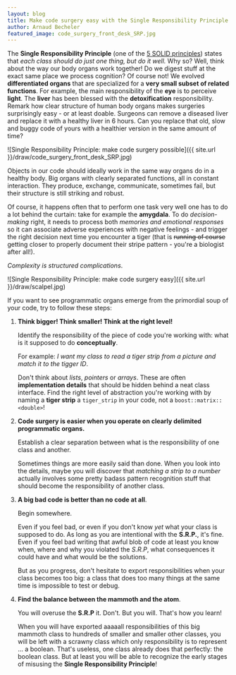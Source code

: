 ```yaml
---
layout: blog
title: Make code surgery easy with the Single Responsibility Principle
author: Arnaud Becheler
featured_image: code_surgery_front_desk_SRP.jpg
---
```



The **Single Responsibility Principle** (one of the [5 SOLID principles](2018-10-20-how-to-write-solid-code.md)) states that *each class should do just one thing, but do it well.*
Why so? Well, think about the way our body organs work together! Do we digest stuff
at the exact same place we process cognition? Of course not! We evolved **differentiated organs** that are specialized for a
**very small subset of related functions**.
For example, the main responsibility of the **eye** is to perceive **light**.
The **liver** has been blessed with the **detoxification** responsibility.
Remark how clear structure of human body organs makes surgeries surprisingly easy - or at least doable. Surgeons can remove a diseased liver
and replace it with a healthy liver in 6 hours. Can you replace that old, slow and buggy
code of yours with a healthier version in the same amount of time?

![Single Responsibility Principle: make code surgery possible]({{ site.url }}/draw/code_surgery_front_desk_SRP.jpg)

Objects in our code should ideally work in the same way organs do in a healthy body.
Big organs with clearly separated functions, all in constant interaction. They produce, exchange,
communicate, sometimes fail, but their structure is still striking and robust.

Of course, it happens often that to perform one task very well one has to do a lot
behind the curtain: take for example the **amygdala**. To do *decision-making* right,
it needs to process both *memories and emotional responses* so it can associate adverse
experiences with negative feelings - and trigger the right decision next time you
encounter a tiger (that is ~~running of course~~ getting closer to properly document
their stripe pattern - you're a biologist after all!).

*Complexity is structured complications*.

![Single Responsibility Principle: make code surgery easy]({{ site.url }}/draw/scalpel.jpg)

If you want to see programmatic organs emerge from
the primordial soup of your code, try to follow these steps:

1. **Think bigger! Think smaller! Think at the right level!**

   Identify the responsibility of the piece of code you're working with: what is it supposed to do **conceptually**.

   For example: *I want my class to read a tiger strip from a picture and match it to the tigger ID*.

   Don't think about *lists*, *pointers* or *arrays*. These are often **implementation details** that should
   be hidden behind a neat class interface. Find the right level of abstraction you're working with by naming
   a **tiger strip** a `tiger_strip` in your code, not a `boost::matrix::<double>`!
2. **Code surgery is easier when you operate on clearly delimited programmatic organs.**

   Establish a clear separation between what is the responsibility of one class and another.

   Sometimes things are more easily said than done. When you look into the details, maybe you will
   discover that *matching a strip to a number* actually involves some pretty badass
   pattern recognition stuff that should become the responsibility of
   another class.
3. **A big bad code is better than no code at all**.

   Begin somewhere.

   Even if you feel bad, or even if you don't know *yet* what your class is supposed to do.
   As long as you are intentional with the **S.R.P.**, it's fine. Even if you feel bad
   writing that awful blob of code at least you know when, where
   and why you violated the *S.R.P*, what consequences it could have and what would be the solutions.

   But as you progress, don't hesitate to export responsibilities when your class becomes too big:
   a class that does too many things at the same time is impossible to test or debug.
4. **Find the balance between the mammoth and the atom**.

   You will overuse the **S.R.P** it. Don't. But you will. That's how you learn!

   When you will have exported aaaaall
   responsibilities of this big mammoth class to hundreds of smaller and smaller other classes, you will be left
   with a scrawny class which only responsibility is to represent ... a boolean.
   That's useless, one class already does that perfectly: the boolean class.
   But at least you will be able to recognize the early stages of misusing the **Single Responsibility Principle**!
